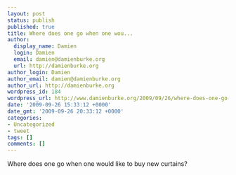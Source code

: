 ```yaml
---
layout: post
status: publish
published: true
title: Where does one go when one wou...
author:
  display_name: Damien
  login: Damien
  email: damien@damienburke.org
  url: http://damienburke.org
author_login: Damien
author_email: damien@damienburke.org
author_url: http://damienburke.org
wordpress_id: 184
wordpress_url: http://www.damienburke.org/2009/09/26/where-does-one-go-when-one-wou-2/
date: '2009-09-26 15:33:12 +0000'
date_gmt: '2009-09-26 20:33:12 +0000'
categories:
- Uncategorized
- tweet
tags: []
comments: []
---
```

<p>Where does one go when one would like to buy new curtains?</p>
